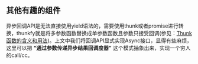 ## 其他有趣的组件

异步回调API是无法直接使用yield语法的，需要使用thunk或者promise进行转换，thunkfy就是将多参数函数替换成单参数函数且参数只接受回调(参见：[Thunk 函数的含义和用法](http://www.ruanyifeng.com/blog/2015/05/thunk.html))。上文中我们将回调API显式实现Async接口，显得有些麻烦，这里可以把 **“通过参数传递异步结果回调度器”** 这个模式抽象出来，实现一个穷人的call/cc。